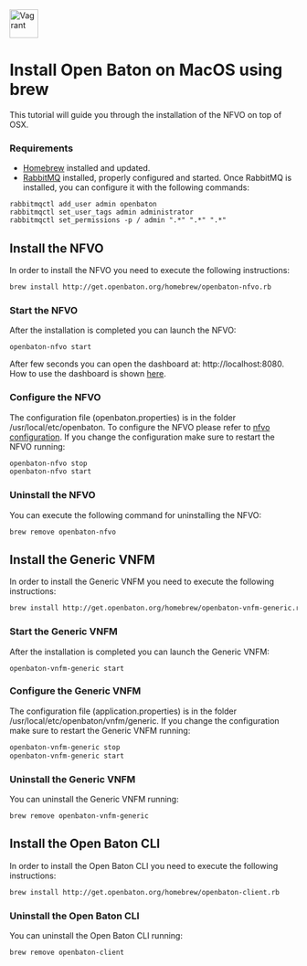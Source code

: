 <img src="../images/apple-logo.gif" alt="Vagrant" style="width: 50px;"/>

# Install Open Baton on MacOS using brew

This tutorial will guide you through the installation of the NFVO on top of OSX.
 
### Requirements

- [Homebrew][homebrew-website] installed and updated.  
- [RabbitMQ][rabbitmq-website] installed, properly configured and started. Once RabbitMQ is installed, you can configure it with the following commands:
```
rabbitmqctl add_user admin openbaton
rabbitmqctl set_user_tags admin administrator
rabbitmqctl set_permissions -p / admin ".*" ".*" ".*"
```

## Install the NFVO

In order to install the NFVO you need to execute the following instructions: 
```bash
brew install http://get.openbaton.org/homebrew/openbaton-nfvo.rb
```

### Start the NFVO 

After the installation is completed you can launch the NFVO: 
```
openbaton-nfvo start
```
After few seconds you can open the dashboard at: http://localhost:8080. How to use the dashboard is shown [here][dashboard-doc].

### Configure the NFVO 

The configuration file (openbaton.properties) is in the folder /usr/local/etc/openbaton. To configure the NFVO please refer to [nfvo configuration][nfvo-configuration]. 
If you change the configuration make sure to restart the NFVO running:
```bash
openbaton-nfvo stop
openbaton-nfvo start
```

### Uninstall the NFVO

You can execute the following command for uninstalling the NFVO: 
```
brew remove openbaton-nfvo
```
## Install the Generic VNFM

In order to install the Generic VNFM you need to execute the following instructions: 
```bash
brew install http://get.openbaton.org/homebrew/openbaton-vnfm-generic.rb
```

### Start the Generic VNFM

After the installation is completed you can launch the Generic VNFM: 
```
openbaton-vnfm-generic start
```

### Configure the Generic VNFM 

The configuration file (application.properties) is in the folder /usr/local/etc/openbaton/vnfm/generic. 
If you change the configuration make sure to restart the Generic VNFM running:
```bash
openbaton-vnfm-generic stop
openbaton-vnfm-generic start
```

### Uninstall the Generic VNFM

You can uninstall the Generic VNFM running: 
```
brew remove openbaton-vnfm-generic
```
## Install the Open Baton CLI

In order to install the Open Baton CLI you need to execute the following instructions: 
```bash
brew install http://get.openbaton.org/homebrew/openbaton-client.rb
```

### Uninstall the Open Baton CLI

You can uninstall the Open Baton CLI running: 
```
brew remove openbaton-client
```


[spring]:https://spring.io
[localhost:8080]:http://localhost:8080/
[use-openbaton]:use.md
[dummy-NSR]:dummy-NSR.md
[reference-to-rabbit-site]:https://www.rabbitmq.com/
[homebrew-website]:http://brew.sh
[rabbitmq-website]:https://www.rabbitmq.com
[nfvo-configuration]:nfvo-configuration.md
[dashboard-doc]: nfvo-how-to-use-gui
[cli-doc]: nfvo-how-to-use-cli

<!---
Script for open external links in a new tab
-->
<script type="text/javascript" charset="utf-8">
      // Creating custom :external selector
      $.expr[':'].external = function(obj){
          return !obj.href.match(/^mailto\:/)
                  && (obj.hostname != location.hostname);
      };
      $(function(){
        $('a:external').addClass('external');
        $(".external").attr('target','_blank');
      })
</script>
